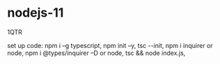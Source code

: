 # nodejs-11
1QTR

set up code:
npm i –g typescript,
npm init –y,
tsc --init,
npm i inquirer or node,
npm i @types/inquirer –D or node,
tsc && node index.js,
